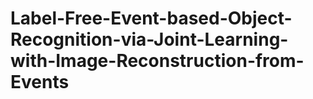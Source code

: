 # Label-Free-Event-based-Object-Recognition-via-Joint-Learning-with-Image-Reconstruction-from-Events